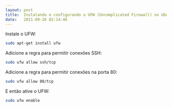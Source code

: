 ```yaml
---
layout: post
title:  Instalando e configurando o UFW (Uncomplicated Firewall) no Ubuntu 10.04
date:   2011-09-26 02:14:46
---
```

Instale o UFW:

```sh
sudo apt-get install ufw
```

Adicione a regra para permitir conexões SSH:

```sh
sudo ufw allow ssh/tcp
```

Adicione a regra para permitir conexões na porta 80:

```sh
sudo ufw allow 80/tcp
```

E então ative o UFW:

```sh
sudo ufw enable
```
